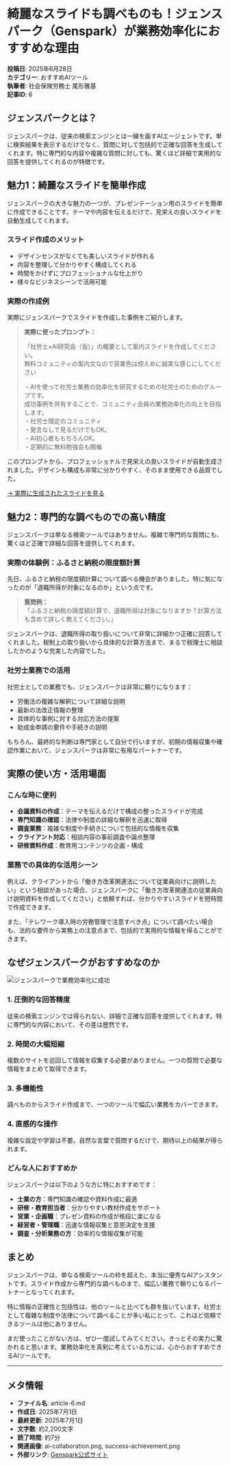 # 綺麗なスライドも調べものも！ジェンスパーク（Genspark）が業務効率化におすすめな理由

**投稿日**: 2025年6月28日  
**カテゴリー**: おすすめAIツール  
**執筆者**: 社会保険労務士 尾形雅基  
**記事ID**: 6

## ジェンスパークとは？

ジェンスパークは、従来の検索エンジンとは一線を画すAIエージェントです。単に検索結果を表示するだけでなく、質問に対して包括的で正確な回答を生成してくれます。特に専門的な内容や複雑な質問に対しても、驚くほど詳細で実用的な回答を提供してくれるのが特徴です。

## 魅力1：綺麗なスライドを簡単作成

ジェンスパークの大きな魅力の一つが、プレゼンテーション用のスライドを簡単に作成できることです。テーマや内容を伝えるだけで、見栄えの良いスライドを自動生成してくれます。

### スライド作成のメリット

- デザインセンスがなくても美しいスライドが作れる
- 内容を整理して分かりやすく構成してくれる
- 時間をかけずにプロフェッショナルな仕上がり
- 様々なビジネスシーンで活用可能

### 実際の作成例

実際にジェンスパークでスライドを作成した事例をご紹介します。

> **実際に使ったプロンプト：**
> 
> 「社労士×AI研究会（仮）」の概要として案内スライドを作成してください。  
> 無料コミュニティの案内文なので営業色は控えめに誠実な感じにしてください
> 
> ・AIを使って社労士業務の効率化を研究するための社労士のためのグループです。  
> 成功事例を共有することで、コミュニティ会員の業務効率化の向上を目指します。  
> ・社労士限定のコミュニティ  
> ・発言なしで見るだけでもOK。  
> ・AI初心者ももちろんOK。  
> ・定期的に無料勉強会も開催

このプロンプトから、プロフェッショナルで見栄えの良いスライドが自動生成されました。デザインも構成も非常に分かりやすく、そのまま使用できる品質でした。

[→ 実際に生成されたスライドを見る](https://www.genspark.ai/slides?project_id=71d6f089-9102-48eb-9678-91acd0d030b2)

## 魅力2：専門的な調べものでの高い精度

ジェンスパークは単なる検索ツールではありません。複雑で専門的な質問にも、驚くほど正確で詳細な回答を提供してくれます。

### 実際の体験例：ふるさと納税の限度額計算

先日、ふるさと納税の限度額計算について調べる機会がありました。特に気になったのが「退職所得が対象になるのか」という点です。

> **質問例：**  
> 「ふるさと納税の限度額計算で、退職所得は対象になりますか？計算方法も含めて詳しく教えてください。」

ジェンスパークは、退職所得の取り扱いについて非常に詳細かつ正確に回答してくれました。税制上の取り扱いから具体的な計算方法まで、まるで税理士に相談したかのような充実した内容でした。

### 社労士業務での活用

社労士としての業務でも、ジェンスパークは非常に頼りになります：

- 労働法の複雑な解釈について詳細な説明
- 最新の法改正情報の整理
- 具体的な事例に対する対応方法の提案
- 助成金申請の要件や手続きの説明

もちろん、最終的な判断は専門家として自分で行いますが、初期の情報収集や確認作業において、ジェンスパークは非常に有用なパートナーです。

## 実際の使い方・活用場面

### こんな時に便利

- **会議資料の作成**：テーマを伝えるだけで構成の整ったスライドが完成
- **専門知識の確認**：法律や制度の詳細な解釈を迅速に取得
- **調査業務**：複雑な制度や手続きについて包括的な情報を収集
- **クライアント対応**：相談内容の事前調査や論点整理
- **研修資料作成**：教育用コンテンツの企画・構成

### 業務での具体的な活用シーン

例えば、クライアントから「働き方改革関連法について従業員向けに説明したい」という相談があった場合、ジェンスパークに「働き方改革関連法の従業員向け説明資料を作成してください」と依頼すれば、分かりやすいスライドを短時間で作成できます。

また、「テレワーク導入時の労務管理で注意すべき点」について調べたい場合も、法的な要件から実務上の注意点まで、包括的で実用的な情報を得ることができます。

## なぜジェンスパークがおすすめなのか

![ジェンスパークで業務効率化に成功](../../generated-images/success-achievement.png)

### 1. 圧倒的な回答精度

従来の検索エンジンでは得られない、詳細で正確な回答を提供してくれます。特に専門的な内容において、その差は歴然です。

### 2. 時間の大幅短縮

複数のサイトを巡回して情報を収集する必要がありません。一つの質問で必要な情報をまとめて取得できます。

### 3. 多機能性

調べものからスライド作成まで、一つのツールで幅広い業務をカバーできます。

### 4. 直感的な操作

複雑な設定や学習は不要。自然な言葉で質問するだけで、期待以上の結果が得られます。

### どんな人におすすめか

ジェンスパークは以下のような方に特におすすめです：

- **士業の方**：専門知識の確認や資料作成に最適
- **研修・教育担当者**：分かりやすい教材作成をサポート
- **営業・企画職**：プレゼン資料の作成が格段に楽になる
- **経営者・管理職**：迅速な情報収集と意思決定を支援
- **調査・分析業務の方**：効率的な情報収集が可能

## まとめ

ジェンスパークは、単なる検索ツールの枠を超えた、本当に優秀なAIアシスタントです。スライド作成から専門的な調べものまで、幅広い業務で頼りになるパートナーとなってくれます。

特に情報の正確性と包括性は、他のツールと比べても群を抜いています。社労士として複雑な制度や法律について調べることが多い私にとって、これほど信頼できるツールは他にありません。

まだ使ったことがない方は、ぜひ一度試してみてください。きっとその実力に驚かれると思います。業務効率化を真剣に考えている方には、心からおすすめできるAIツールです。

---

## メタ情報

- **ファイル名**: article-6.md
- **作成日**: 2025年7月1日
- **最終更新**: 2025年7月1日
- **文字数**: 約2,200文字
- **読了時間**: 約7分
- **関連画像**: ai-collaboration.png, success-achievement.png
- **外部リンク**: [Genspark公式サイト](https://www.genspark.ai/)